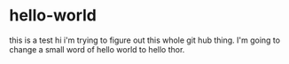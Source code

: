 # hello-world
this is a test
hi i'm trying to figure out this whole git hub thing. I'm going to change a small word of hello world to hello thor.
